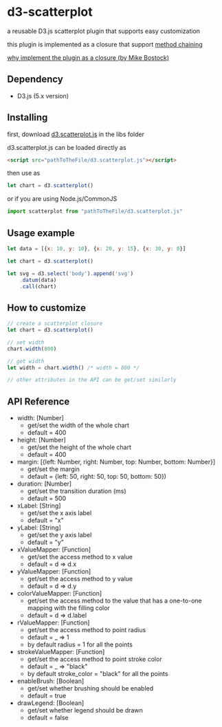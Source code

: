 # d3-scatterplot

a reusable D3.js scatterplot plugin that supports easy customization

this plugin is implemented as a closure that support [method chaining](https://en.wikipedia.org/wiki/Method_chaining)

[why implement the plugin as a closure (by Mike Bostock)](https://bost.ocks.org/mike/chart/)

## Dependency

- D3.js (5.x version)

## Installing

first, download [d3.scatterplot.js](libs/d3.scatterplot.js) in the libs folder

d3.scatterplot.js can be loaded directly as

```html
<script src="pathToTheFile/d3.scatterplot.js"></script>
```

then use as

```js
let chart = d3.scatterplot()
```

or if you are using Node.js/CommonJS

```js
import scatterplot from "pathToTheFile/d3.scatterplot.js"
```

## Usage example

```js
let data = [{x: 10, y: 10}, {x: 20, y: 15}, {x: 30, y: 0}]

let chart = d3.scatterplot()

let svg = d3.select('body').append('svg')
    .datum(data)
    .call(chart)
```

## How to customize

```js
// create a scatterplot closure
let chart = d3.scatterplot()

// set width
chart.width(800)

// get width
let width = chart.width() /* width = 800 */

// other attributes in the API can be get/set similarly
```

## API Reference

- width: [Number]
    - get/set the width of the whole chart
    - default = 400
- height: [Number]
    - get/set the height of the whole chart
    - default = 400
- margin: [{left: Number, right: Number, top: Number, bottom: Number}]
    - get/set the margin  
    - default = {left: 50, right: 50, top: 50, bottom: 50})
- duration: [Number]
    - get/set the transition duration (ms)
    - default = 500
- xLabel: [String]
    - get/set the x axis label
    - default = "x"
- yLabel: [String]
    - get/set the y axis label
    - default = "y"
- xValueMapper: [Function]
    - get/set the access method to x value
    - default = d => d.x
- yValueMapper: [Function]
    - get/set the access method to y value
    - default = d => d.y
- colorValueMapper: [Function]
    - get/set the access method to the value that has a one-to-one mapping with the filling color
    - default = d => d.label
- rValueMapper: [Function]
    - get/set the access method to point radius
    - default = _ => 1
    - by default radius = 1 for all the points
- strokeValueMapper: [Function]
    - get/set the access method to point stroke color
    - default = _ => "black"
    - by default stroke_color = "black" for all the points
- enableBrush: [Boolean]
    - get/set whether brushing should be enabled
    - default = true
- drawLegend: [Boolean]
    - get/set whether legend should be drawn
    - default = false
